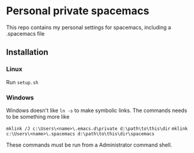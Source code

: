 # Personal private spacemacs

This repo contains my personal settings for spacemacs, including
a .spacemacs file

## Installation

### Linux
Run `setup.sh`

### Windows
Windows doesn't like `ln -s` to make symbolic links. The commands needs to be something more like

`mklink /J c:\Users\<name>\.emacs.d\private d:\path\to\this\dir`
`mklink c:\Users\<name>\.spacemacs d:\path\to\this\dir\spacemacs`

These commands must be run from a Administrator command shell.